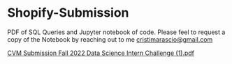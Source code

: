 # Shopify-Submission
PDF of SQL Queries and Jupyter notebook of code. 
Please feel to request a copy of the Notebook by reaching out to me cristimarascio@gmail.com


[CVM Submission Fall 2022 Data Science Intern Challenge (1).pdf](https://github.com/Cmarascio/Shopify-Submission/files/8658533/CVM.Submission.Fall.2022.Data.Science.Intern.Challenge.1.pdf)
